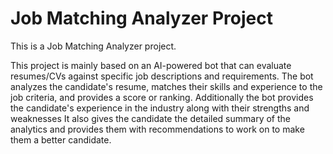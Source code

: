 # Job Matching Analyzer Project
This is a Job Matching Analyzer project.

This project is mainly based on an AI-powered bot that can evaluate resumes/CVs against specific job descriptions and requirements. The bot analyzes the candidate's resume, matches their skills and experience to the job criteria, and provides a score or ranking. Additionally the bot provides the candidate's experience in the industry along with their strengths and weaknesses
It also gives the candidate the detailed summary of the analytics and provides them with recommendations to work on to make them a better candidate.

